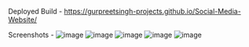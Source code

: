 Deployed Build - https://gurpreetsingh-projects.github.io/Social-Media-Website/

Screenshots - 
![image](https://github.com/GurpreetSingh-Projects/Social-Media-Website/assets/109432602/17e065aa-50ba-443c-9f9d-128b97f0e40e)
![image](https://github.com/GurpreetSingh-Projects/Social-Media-Website/assets/109432602/9b4d416e-32f3-4567-b488-9cafb78c2afb)
![image](https://github.com/GurpreetSingh-Projects/Social-Media-Website/assets/109432602/c656ec52-8608-47b7-8b61-3ab303aba051)
![image](https://github.com/GurpreetSingh-Projects/Social-Media-Website/assets/109432602/fdc27208-9a6d-43ea-b06e-c0986b93bd8f)
![image](https://github.com/GurpreetSingh-Projects/Social-Media-Website/assets/109432602/4d949299-f097-4553-b97d-767e98ae0be5)


